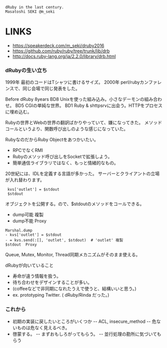 
```
dRuby in the last century.
Masatoshi SEKI @m_seki
```

LINKS
=======

- https://speakerdeck.com/m_seki/druby2016
- https://github.com/ruby/ruby/tree/trunk/lib/drb
- http://docs.ruby-lang.org/ja/2.2.0/library/drb.html


### dRubyの生い立ち

1999年 最初のコードはTシャツに書けるサイズ。
2000年 perl/rubyカンファレンスで、同じ会場で同じ発表をした。


Before dRuby 8years
BD8 Unixを使った組み込み。小さなデーモンの組み合わせ。
BD5 CGIの単純な世界。
BD1 Ruby & shttpsrvに出会う。HTTPをプロセスに埋め込む。

Rubyの世界とWebの世界の翻訳ばかりやっていて、嫌になってきた。
メソッドコールというより、関数呼び出しのような感じになっていた。


RubyなのだからRuby Objectをあつかいたい。
- RPCでなくRMI
- Rubyのメソッド呼び出しをSocketで拡張しよう。
- 簡単通信ライブラリではなく、もっと情緒的なもの。


20世紀には、IDLを定義する言語が多かった。
サーバーとクライアントの立場が入れ替わります。
```
 kvs['outlet'] = $stdout
 $stdout
```

オブジェクトを公開する。ので、$stdoutのメソッドをコールできる。

- dump可能 複製
- dump不能 Proxy


```
Marshal.dump
- kvs['outlet'] = $stdout
- = kvs.send(:[], 'outlet', $stdout)  # 'outlet' 複製
$stdout  Proxy
```

Queue, Mutex, Monitor, Thread同期メカニズムがそのまま使える。

dRubyが向いていること
- 寿命が違う情報を扱う。
- 待ち合わせをデザインすることが多い。
- (coffeeなどで非同期になれたうえで使うと、結構いいと思う。)
- ex. prototyping Twitter. ( dRuby/Rinda だった。)


### これから

- 初期の実装に戻したいところがいくつか
-- ACL, insecure_method
-- 危ないものは危なく見えるべき。
- 啓蒙する。
-- まずおもしろがってもらう。
-- 並行処理の勘所に気づいてもらう

